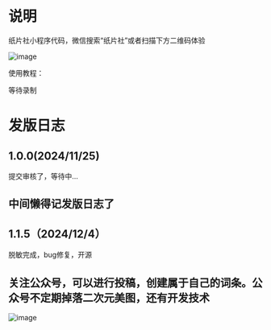 # 说明
纸片社小程序代码，微信搜索“纸片社”或者扫描下方二维码体验

![image](https://github.com/user-attachments/assets/cec7ee80-d889-47f4-a201-7b9e0d8ffa10)


使用教程：

等待录制

# 发版日志

## 1.0.0(2024/11/25)
提交审核了，等待中...

## 中间懒得记发版日志了

## 1.1.5（2024/12/4）
脱敏完成，bug修复，开源

## 关注公众号，可以进行投稿，创建属于自己的词条。公众号不定期掉落二次元美图，还有开发技术
![image](https://github.com/user-attachments/assets/ee1935d4-ec4f-4484-a706-81f92cfe8104)
